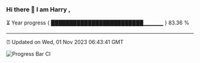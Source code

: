 ### Hi there 👋 I am Harry , 

⏳ Year progress { █████████████████████████▁▁▁▁▁ } 83.36 %

---

⏰ Updated on Wed, 01 Nov 2023 06:43:41 GMT

![Progress Bar CI](https://github.com/duykhang68/duykhang68/workflows/Progress%20Bar%20CI/badge.svg)
